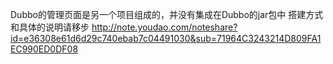 Dubbo的管理页面是另一个项目组成的，并没有集成在Dubbo的jar包中
搭建方式和具体的说明请移步
http://note.youdao.com/noteshare?id=e36308e61d6d29c740ebab7c04491030&sub=71964C3243214D809FA1EC990ED0DF08